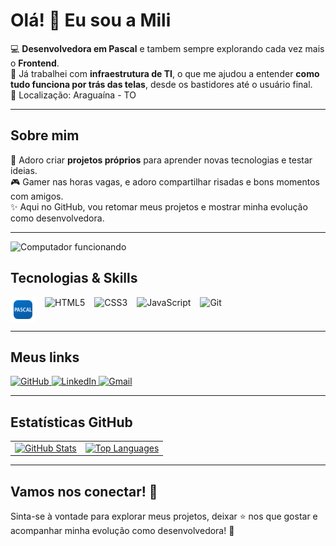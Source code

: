 # Olá! 👋 Eu sou a Mili

💻 **Desenvolvedora em Pascal** e tambem sempre explorando cada vez mais o **Frontend**.  
💼 Já trabalhei com **infraestrutura de TI**, o que me ajudou a entender **como tudo funciona por trás das telas**, desde os bastidores até o usuário final.  
📍 Localização: Araguaína - TO  

---

## Sobre mim

🚀 Adoro criar **projetos próprios** para aprender novas tecnologias e testar ideias.  
🎮 Gamer nas horas vagas, e adoro compartilhar risadas e bons momentos com amigos.  
✨ Aqui no GitHub, vou retomar meus projetos e mostrar minha evolução como desenvolvedora.  

---
![Computador funcionando](./assets/Computer-Working-GIF.gif)

## Tecnologias & Skills

<div style="display: flex; flex-wrap: wrap; gap: 15px; align-items: center;">
 
  <img src="./assets/icons8-pascal-48.png" alt="Pascal" height="40" />
  <img src="https://cdn.jsdelivr.net/gh/devicons/devicon/icons/html5/html5-plain.svg" height="40" alt="HTML5" />
  <img src="https://cdn.jsdelivr.net/gh/devicons/devicon/icons/css3/css3-plain.svg" height="40" alt="CSS3" />
  <img src="https://cdn.jsdelivr.net/gh/devicons/devicon/icons/javascript/javascript-plain.svg" height="40" alt="JavaScript" />
  <img src="https://cdn.jsdelivr.net/gh/devicons/devicon/icons/git/git-plain.svg" height="40" alt="Git" />
</div>

---

## Meus links

<p align="left">
  <a href="https://github.com/MaisaSilvac" target="_blank">
    <img src="https://img.shields.io/badge/GitHub-%2312100E.svg?style=for-the-badge&logo=github&logoColor=white" alt="GitHub"/>
  </a>
  <a href="https://linkedin.com/in/maaisacardoso" target="_blank">
    <img src="https://img.shields.io/badge/LinkedIn-%230A66C2.svg?style=for-the-badge&logo=linkedin&logoColor=white" alt="LinkedIn"/>
  </a>
  <a href="mailto:maisa.silva@example.com" target="_blank">
    <img src="https://img.shields.io/badge/Gmail-%23EA4335.svg?style=for-the-badge&logo=gmail&logoColor=white" alt="Gmail"/>
  </a>
</p>

---

## Estatísticas GitHub

<table align="center" border="0" style="border-collapse: collapse; border-spacing: 0;">
  <tr>
    <td style="border-width: 0;">
      <a href="https://github.com/MaisaSilvac" target="_blank">
        <img src="https://github-readme-stats.vercel.app/api?username=MaisaSilvac&show_icons=true&theme=radical" alt="GitHub Stats"/>
      </a>
    </td>
    <td style="border-width: 0;">
      <a href="https://github.com/MaisaSilvac?tab=repositories" target="_blank">
        <img src="https://github-readme-stats.vercel.app/api/top-langs/?username=MaisaSilvac&layout=compact&theme=radical" alt="Top Languages"/>
      </a>
    </td>
  </tr>
</table>

---

## Vamos nos conectar! 🌟

Sinta-se à vontade para explorar meus projetos, deixar ⭐ nos que gostar e acompanhar minha evolução como desenvolvedora! 🚀  
